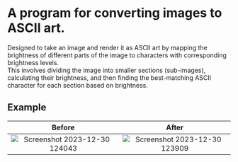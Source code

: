 # A program for converting images to ASCII art.
Designed to take an image and render it as ASCII art by mapping the brightness of different parts of the image to characters with corresponding brightness levels.  
This involves dividing the image into smaller sections (sub-images), calculating their brightness, and then finding the best-matching ASCII character for each section based on brightness.  

## Example
Before           |  After
:-------------------------:|:-------------------------:
![Screenshot 2023-12-30 124043](https://github.com/linorcohen/Object-Oriented-Programming/assets/76969581/93d8f3a3-5688-4182-aeff-0331b91291e5)  |  ![Screenshot 2023-12-30 123909](https://github.com/linorcohen/Object-Oriented-Programming/assets/76969581/3ffd52de-f346-40aa-9fd6-bcf5323b7707)

